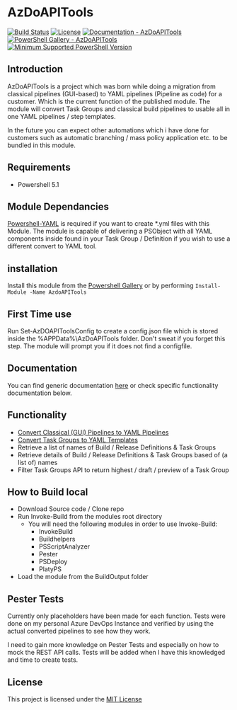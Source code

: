 # AzDoAPITools

[![Build Status](https://dev.azure.com/ContinuousData/cdtestproject/_apis/build/status/tsteenbakkers.AzDoAPITools?branchName=master)](https://dev.azure.com/ContinuousData/cdtestproject/_build/latest?definitionId=4&branchName=master)
[![License](https://img.shields.io/badge/license-MIT-blue.svg)](./LICENSE.md)
[![Documentation - AzDoAPITools](https://img.shields.io/badge/Documentation-AzDoAPITools-blue.svg)](./docs/README.md)
[![PowerShell Gallery - AzDoAPITools](https://img.shields.io/badge/PowerShell%20Gallery-AzDoAPITools-blue.svg)](https://www.powershellgallery.com/packages/AzDoAPITools)
[![Minimum Supported PowerShell Version](https://img.shields.io/badge/PowerShell-5.1-blue.svg)](https://github.com/PowerShell/PowerShell)

## Introduction

AzDoAPITools is a project which was born while doing a migration from classical pipelines (GUI-based) to YAML pipelines (Pipeline as code) for a customer. Which is the current function of the published module. The module will convert Task Groups and classical build pipelines to usable all in one YAML pipelines / step templates.

In the future you can expect other automations which i have done for customers such as automatic branching / mass policy application etc. to be bundled in this module.

## Requirements

- Powershell 5.1

## Module Dependancies

[Powershell-YAML](https://www.powershellgallery.com/packages/powershell-yaml) is required if you want to create \*.yml files with this Module. The module is capable of delivering a PSObject with all YAML components inside found in your Task Group / Definition if you wish to use a different convert to YAML tool.

## installation

Install this module from the [Powershell Gallery](https://www.powershellgallery.com/packages/AzdoAPITools) or by performing `Install-Module -Name AzdoAPITools`

## First Time use

Run Set-AzDOAPIToolsConfig to create a config.json file which is stored inside the %APPData%\AzDoAPITools folder. Don't sweat if you forget this step. The module will prompt you if it does not find a configfile.

## Documentation

You can find generic documentation [here](/docs/README.md) or check specific functionality documentation below.

## Functionality

- [Convert Classical (GUI) Pipelines to YAML Pipelines](/docs/classic-to-yaml-conversion.md)
- [Convert Task Groups to YAML Templates](/docs/classic-to-yaml-conversion.md)
- Retrieve a list of names of Build / Release Definitions & Task Groups
- Retrieve details of Build / Release Definitions & Task Groups based of (a list of) names
- Filter Task Groups API to return highest / draft / preview of a Task Group

## How to Build local

- Download Source code / Clone repo
- Run Invoke-Build from the modules root directory
  - You will need the following modules in order to use Invoke-Build:
    - InvokeBuild
    - Buildhelpers
    - PSScriptAnalyzer
    - Pester
    - PSDeploy
    - PlatyPS
- Load the module from the BuildOutput folder

## Pester Tests

Currently only placeholders have been made for each function. Tests were done on my personal Azure DevOps Instance and verified by using the actual converted pipelines to see how they work.

I need to gain more knowledge on Pester Tests and especially on how to mock the REST API calls. Tests will be added when I have this knowledged and time to create tests.

## License

This project is licensed under the [MIT License](https://github.com/tsteenbakkers/AzDoAPITools/blob/master/LICENSE.md)
